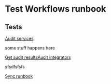 # Test Workflows runbook

## Tests
[Audit services](https://console.transposit.com/mc/t/transposit-eng/actions/audit_services)

some stuff happens here

[Get audit results](https://console.transposit.com/mc/t/transposit-eng/actions/get_audit_results)[Audit integrators](https://console.transposit.com/mc/t/transposit-eng/actions/audit_integrators)

sfsdfsfsfs

[Sync runbook](https://console.transposit.com/mc/t/transposit-eng/actions/sync_runbook)



